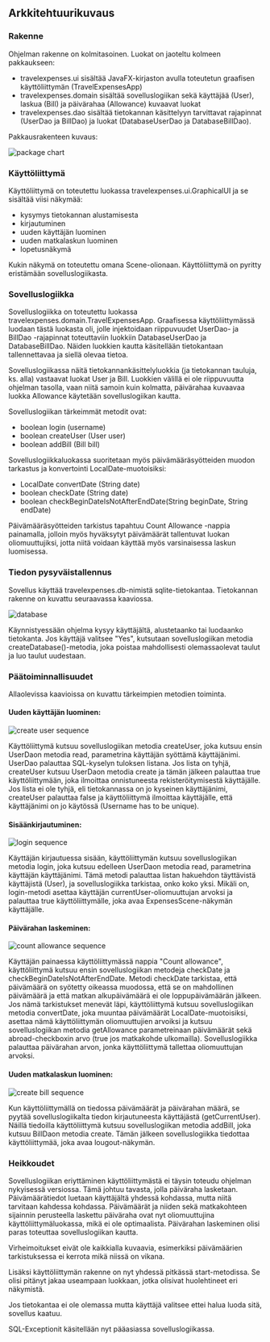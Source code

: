 ## Arkkitehtuurikuvaus

### Rakenne

Ohjelman rakenne on kolmitasoinen. Luokat on jaoteltu kolmeen pakkaukseen: 

* travelexpenses.ui sisältää JavaFX-kirjaston avulla toteutetun graafisen käyttöliittymän (TravelExpensesApp)
* travelexpenses.domain sisältää sovelluslogiikan sekä käyttäjää (User), laskua (Bill)
ja päivärahaa (Allowance) kuvaavat luokat
* travelexpenses.dao sisältää tietokannan käsittelyyn tarvittavat rajapinnat (UserDao ja BillDao) 
ja luokat (DatabaseUserDao ja DatabaseBillDao).

Pakkausrakenteen kuvaus:

![package chart](package_chart.png)

### Käyttöliittymä

Käyttöliittymä on toteutettu luokassa travelexpenses.ui.GraphicalUI ja se sisältää viisi näkymää: 

* kysymys tietokannan alustamisesta
* kirjautuminen
* uuden käyttäjän luominen
* uuden matkalaskun luominen
* lopetusnäkymä  

Kukin näkymä on toteutettu omana Scene-olionaan. Käyttöliittymä on pyritty eristämään sovelluslogiikasta.

### Sovelluslogiikka

Sovelluslogiikka on toteutettu luokassa travelexpenses.domain.TravelExpensesApp. 
Graafisessa käyttöliittymässä luodaan tästä luokasta oli, jolle injektoidaan riippuvuudet 
UserDao- ja BillDao -rajapinnat toteuttaviin luokkiin DatabaseUserDao ja DatabaseBillDao. 
Näiden luokkien kautta käsitellään tietokantaan tallennettavaa ja siellä olevaa tietoa.

Sovelluslogiikassa näitä tietokannankäsittelyluokkia (ja tietokannan tauluja, ks. alla) vastaavat
luokat User ja Bill. Luokkien välillä ei ole riippuvuutta ohjelman tasolla, vaan niitä samoin kuin
kolmatta, päivärahaa kuvaavaa luokka Allowance käytetään sovelluslogiikan kautta.

Sovelluslogiikan tärkeimmät metodit ovat:

* boolean login (username)
* boolean createUser (User user)
* boolean addBill (Bill bill)

Sovelluslogiikkaluokassa suoritetaan myös päivämääräsyötteiden muodon tarkastus ja konvertointi 
LocalDate-muotoisiksi:

* LocalDate convertDate (String date)
* boolean checkDate (String date)
* boolean checkBeginDateIsNotAfterEndDate(String beginDate, String endDate)

Päivämääräsyötteiden tarkistus tapahtuu Count Allowance -nappia painamalla, jolloin
myös hyväksytyt päivämäärät tallentuvat luokan oliomuuttujiksi, jotta niitä voidaan käyttää
myös varsinaisessa laskun luomisessa.

### Tiedon pysyväistallennus

Sovellus käyttää travelexpenses.db-nimistä sqlite-tietokantaa. Tietokannan
rakenne on kuvattu seuraavassa kaaviossa.

![database](database.png)

Käynnistyessään ohjelma kysyy käyttäjältä, alustetaanko tai luodaanko
tietokanta. Jos käyttäjä valitsee "Yes", kutsutaan sovelluslogiikan metodia
createDatabase()-metodia, joka poistaa mahdollisesti olemassaolevat taulut
ja luo taulut uudestaan.

### Päätoiminnallisuudet

Allaolevissa kaavioissa on kuvattu tärkeimpien metodien toiminta.

#### Uuden käyttäjän luominen:

![create user sequence](creating_user.png)

Käyttöliittymä kutsuu sovelluslogiikan metodia createUser, joka kutsuu ensin UserDaon metodia read,
parametrina käyttäjän syöttämä käyttäjänimi. UserDao palauttaa SQL-kyselyn tuloksen listana. Jos lista
on tyhjä, createUser kutsuu UserDaon metodia create ja tämän jälkeen palauttaa true käyttöliittymään, 
joka ilmoittaa onnistuneesta rekisteröitymisestä käyttäjälle. Jos lista ei ole tyhjä, eli tietokannassa
on jo kyseinen käyttäjänimi, createUser palauttaa false ja käyttöliittymä ilmoittaa käyttäjälle, että
käyttäjänimi on jo käytössä (Username has to be unique).

#### Sisäänkirjautuminen:

![login sequence](login.png)

Käyttäjän kirjautuessa sisään, käyttöliittymän kutsuu sovelluslogiikan metodia login, joka kutsuu edelleen
UserDaon metodia read, parametrina käyttäjän käyttäjänimi. Tämä metodi palauttaa listan hakuehdon täyttävistä
käyttäjistä (User), ja sovelluslogiikka tarkistaa, onko koko yksi. Mikäli on, login-metodi asettaa käyttäjän
currentUser-oliomuuttujan arvoksi ja palauttaa true käyttöliittymälle, joka avaa ExpensesScene-näkymän 
käyttäjälle.
 
#### Päivärahan laskeminen:

![count allowance sequence](count_allowance.png)

Käyttäjän painaessa käyttöliittymässä nappia "Count allowance", käyttöliittymä kutsuu ensin 
sovelluslogiikan metodeja checkDate ja checkBeginDateIsNotAfterEndDate. Metodi checkDate tarkistaa, 
että päivämäärä on syötetty oikeassa muodossa, että se on mahdollinen päivämäärä ja että matkan 
alkupäivämäärä ei ole loppupäivämäärän jälkeen. Jos nämä tarkistukset menevät läpi, käyttöliittymä
kutsuu sovelluslogiikan metodia convertDate, joka muuntaa päivämäärät LocalDate-muotoisiksi, 
asettaa nämä käyttöliittymän oliomuuttujien arvoiksi ja kutsuu sovelluslogiikan metodia getAllowance
parametreinaan päivämäärät sekä abroad-checkboxin arvo (true jos matkakohde ulkomailla). 
Sovelluslogiikka palauttaa päivärahan arvon, jonka käyttöliittymä tallettaa oliomuuttujan arvoksi.

#### Uuden matkalaskun luominen:

![create bill sequence](creating_bill.png)

Kun käyttöliittymällä on tiedossa päivämäärät ja päivärahan määrä, se pyytää sovelluslogiikalta tiedon kirjautuneesta
käyttäjästä (getCurrentUser). Näillä tiedoilla käyttöliittymä kutsuu sovelluslogiikan metodia addBill, joka
kutsuu BillDaon metodia create. Tämän jälkeen sovelluslogiikka tiedottaa käyttöliittymää, joka 
avaa lougout-näkymän.


### Heikkoudet

Sovelluslogiikan eriyttäminen käyttöliittymästä ei täysin toteudu ohjelman nykyisessä versiossa. 
Tämä johtuu tavasta, jolla päiväraha lasketaan. Päivämäärätiedot luetaan käyttäjältä yhdessä kohdassa, mutta niitä tarvitaan
kahdessa kohdassa. Päivämäärät ja niiden sekä matkakohteen sijainnin perusteella laskettu päiväraha
ovat nyt oliomuuttujina käyttöliittymäluokassa, mikä ei ole optimaalista. Päivärahan laskeminen olisi
paras toteuttaa sovelluslogiikan kautta.

Virheimoitukset eivät ole kaikkialla kuvaavia, esimerkiksi päivämäärien tarkistuksessa ei
kerrota mikä niissä on vikana.

Lisäksi käyttöliittymän rakenne on nyt yhdessä pitkässä start-metodissa. Se olisi pitänyt jakaa
useampaan luokkaan, jotka olisivat huolehtineet eri näkymistä.

Jos tietokantaa ei ole olemassa mutta käyttäjä valitsee ettei halua luoda sitä, sovellus kaatuu.

SQL-Exceptionit käsitellään nyt pääasiassa sovelluslogiikassa.




 

